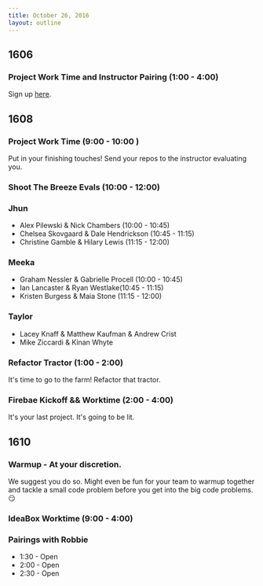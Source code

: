 ```yaml
---
title: October 26, 2016
layout: outline
---
```


## 1606

### Project Work Time and Instructor Pairing (1:00 - 4:00)

Sign up [here](https://docs.google.com/spreadsheets/d/1vD9v8nN-W4-forZTqca6fBcTSZnyU6kOcziJNnOQR8A/edit#gid=0).

## 1608

### Project Work Time (9:00 - 10:00 )

Put in your finishing touches! Send your repos to the instructor evaluating you.


### Shoot The Breeze Evals (10:00 - 12:00)

### Jhun

* Alex Pilewski & Nick Chambers (10:00 - 10:45)
* Chelsea Skovgaard & Dale Hendrickson (10:45 - 11:15)
* Christine Gamble & Hilary Lewis (11:15 - 12:00)

### Meeka

* Graham Nessler & Gabrielle Procell (10:00 - 10:45)
* Ian Lancaster & Ryan Westlake(10:45 - 11:15)
* Kristen Burgess & Maia Stone (11:15 - 12:00)

### Taylor

* Lacey Knaff & Matthew Kaufman & Andrew Crist  
* Mike Ziccardi & Kinan Whyte

### Refactor Tractor (1:00 - 2:00)

It's time to go to the farm! Refactor that tractor.

### Firebae Kickoff && Worktime (2:00 - 4:00)

It's your last project. It's going to be lit.

## 1610

### Warmup - At your discretion.
We suggest you do so. Might even be fun for your team to warmup together
and tackle a small code problem before you get into the big code
problems. :smirk:

### IdeaBox Worktime (9:00 - 4:00)

### Pairings with Robbie

* 1:30 - Open
* 2:00 - Open
* 2:30 - Open
